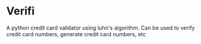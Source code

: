 # Verifi
A python credit card validator using luhn's algorithm. Can be used to verify credit card numbers, generate credit card numbers, etc

